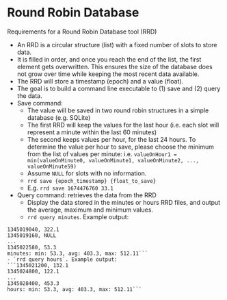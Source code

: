 # Round Robin Database
Requirements for a Round Robin Database tool (RRD)
- An RRD is a circular structure (list) with a fixed number of slots to store data.
- It is filled in order, and once you reach the end of the list, the first element gets overwritten. This
ensures the size of the database does not grow over time while keeping the most recent data available.
- The RRD will store a timestamp (epoch) and a value (float).
- The goal is to build a command line executable to (1) save and (2) query the data.
- Save command:
    - The value will be saved in two round robin structures in a simple database (e.g. SQLite)
    - The first RRD will keep the values for the last hour (i.e. each slot will represent a minute
within the last 60 minutes)
    - The second keeps values per hour, for the last 24 hours. To determine the value per
hour to save, please choose the minimum from the list of values per minute:
i.e. `valueOnHour1 = min(valueOnMinute0, valueOnMinute1, valueOnMinute2, ..., valueOnMinute59)`
    - Assume `NULL` for slots with no information.
    - `rrd save {epoch_timestamp} {float_to_save}`
    - E.g. `rrd save 1674476760 33.1`
- Query command: retrieves the data from the RRD
    - Display the data stored in the minutes or hours RRD files, and output the average, maximum
and minimum values.
    - `rrd query minutes`. Example output:

```1345018980, 132.1
1345019040, 322.1
1345019160, NULL
...
1345022580, 53.3
minutes: min: 53.3, avg: 403.3, max: 512.11```
- `rrd query hours`. Example output:
```1345021200, 132.1
1345024800, 122.1
...
1345028400, 453.3
hours: min: 53.3, avg: 403.3, max: 512.11```
